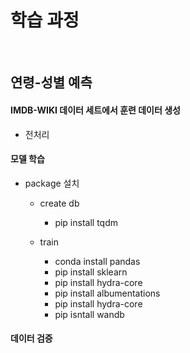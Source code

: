 # 학습 과정

<br>

## 연령-성별 예측
#### IMDB-WIKI 데이터 세트에서 훈련 데이터 생성
   - 전처리

#### 모델 학습
   - package 설치
      - create db
         - pip install tqdm
      
      - train
         - conda install pandas
         - pip install sklearn
         - pip install hydra-core
         - pip install albumentations
         - pip install hydra-core
         - pip isntall wandb
      

#### 데이터 검증


